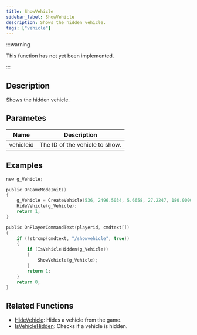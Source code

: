 ```yaml
---
title: ShowVehicle
sidebar_label: ShowVehicle
description: Shows the hidden vehicle.
tags: ["vehicle"]
---
```


<VersionWarn version='omp v1.1.0.2612' />

:::warning

This function has not yet been implemented.

:::

## Description

Shows the hidden vehicle.

## Parametes

| Name      | Description                    |
|-----------|--------------------------------|
| vehicleid | The ID of the vehicle to show. |

## Examples

```c
new g_Vehicle;

public OnGameModeInit()
{
    g_Vehicle = CreateVehicle(536, 2496.5034, 5.6658, 27.2247, 180.0000, -1, -1, 60);
    HideVehicle(g_Vehicle);
    return 1;
}

public OnPlayerCommandText(playerid, cmdtext[])
{
    if (!strcmp(cmdtext, "/showvehicle", true))
    {
        if (IsVehicleHidden(g_Vehicle))
        {
            ShowVehicle(g_Vehicle);
        }
        return 1;
    }
    return 0;
}
```

## Related Functions

- [HideVehicle](HideVehicle): Hides a vehicle from the game.
- [IsVehicleHidden](IsVehicleHidden): Checks if a vehicle is hidden.
